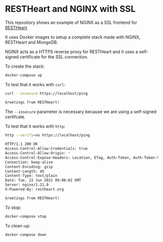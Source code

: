 # RESTHeart and NGINX with SSL

This repository shows an example of NGINX as a SSL frontend for [RESTHeart](https://github.com/SoftInstigate/restheart/).

It uses Docker images to setup a complete stack made with NGINX, RESTHeart and MongoDB.

NGINX acts as a HTTPS reverse proxy for RESTHeart and it uses a self-signed certificate for the SSL connection.

To create the stack:

```bash
docker-compose up
```

To test that it works with `curl`:

```bash
curl --insecure https://localhost/ping

Greetings from RESTHeart!
```

The `--insecure` parameter is necessary because we are using a self-signed certifcate.

To test that it works with `http`:

```bash
http --verify=no https://localhost/ping
 
HTTP/1.1 200 OK
Access-Control-Allow-Credentials: true
Access-Control-Allow-Origin: *
Access-Control-Expose-Headers: Location, ETag, Auth-Token, Auth-Token-Valid-Until, Auth-Token-Location, X-Powered-By
Connection: keep-alive
Content-Encoding: gzip
Content-Length: 45
Content-Type: text/plain
Date: Tue, 22 Jun 2021 09:06:02 GMT
Server: nginx/1.21.0
X-Powered-By: restheart.org

Greetings from RESTHeart!
```

To stop:

```bash
docker-compose stop
```

To clean-up:

```bash
docker-compose down
```
